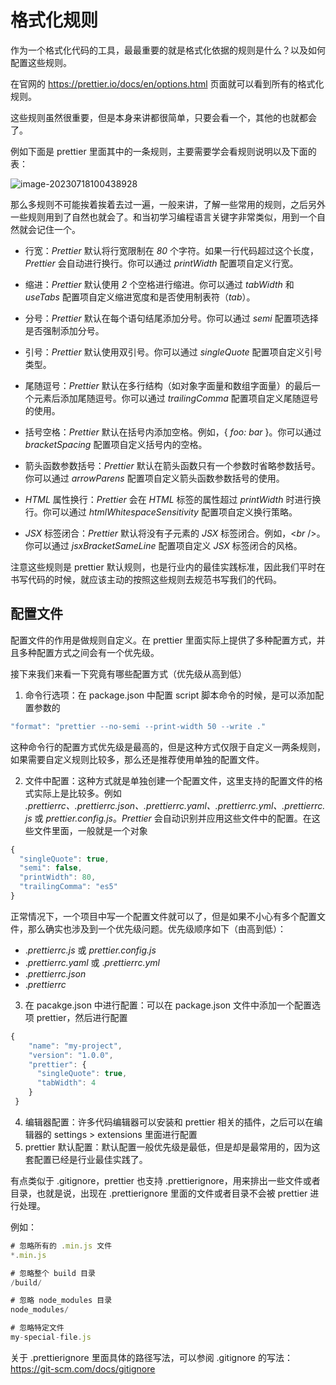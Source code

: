 # 格式化规则

作为一个格式化代码的工具，最最重要的就是格式化依据的规则是什么？以及如何配置这些规则。

在官网的 https://prettier.io/docs/en/options.html 页面就可以看到所有的格式化规则。

这些规则虽然很重要，但是本身来讲都很简单，只要会看一个，其他的也就都会了。

例如下面是 prettier 里面其中的一条规则，主要需要学会看规则说明以及下面的表：

![image-20230718100438928](https://qiniucloud.qishilong.space/images/202412072249988.png)

那么多规则不可能挨着挨着去过一遍，一般来讲，了解一些常用的规则，之后另外一些规则用到了自然也就会了。和当初学习编程语言关键字非常类似，用到一个自然就会记住一个。

- 行宽：*Prettier* 默认将行宽限制在 *80* 个字符。如果一行代码超过这个长度，*Prettier* 会自动进行换行。你可以通过 *printWidth* 配置项自定义行宽。

- 缩进：*Prettier* 默认使用 *2* 个空格进行缩进。你可以通过 *tabWidth* 和 *useTabs* 配置项自定义缩进宽度和是否使用制表符（*tab*）。

- 分号：*Prettier* 默认在每个语句结尾添加分号。你可以通过 *semi* 配置项选择是否强制添加分号。

- 引号：*Prettier* 默认使用双引号。你可以通过 *singleQuote* 配置项自定义引号类型。

- 尾随逗号：*Prettier* 默认在多行结构（如对象字面量和数组字面量）的最后一个元素后添加尾随逗号。你可以通过 *trailingComma* 配置项自定义尾随逗号的使用。

- 括号空格：*Prettier* 默认在括号内添加空格。例如，{ *foo: bar* }。你可以通过 *bracketSpacing* 配置项自定义括号内的空格。

- 箭头函数参数括号：*Prettier* 默认在箭头函数只有一个参数时省略参数括号。你可以通过 *arrowParens* 配置项自定义箭头函数参数括号的使用。

- *HTML* 属性换行：*Prettier* 会在 *HTML* 标签的属性超过 *printWidth* 时进行换行。你可以通过 *htmlWhitespaceSensitivity* 配置项自定义换行策略。

- *JSX* 标签闭合：*Prettier* 默认将没有子元素的 *JSX* 标签闭合。例如，\<*br* />。你可以通过 *jsxBracketSameLine* 配置项自定义 *JSX* 标签闭合的风格。

注意这些规则是 prettier 默认规则，也是行业内的最佳实践标准，因此我们平时在书写代码的时候，就应该主动的按照这些规则去规范书写我们的代码。

## 配置文件

配置文件的作用是做规则自定义。在 prettier 里面实际上提供了多种配置方式，并且多种配置方式之间会有一个优先级。

接下来我们来看一下究竟有哪些配置方式（优先级从高到低）

1. 命令行选项：在 package.json 中配置 script 脚本命令的时候，是可以添加配置参数的

```js
"format": "prettier --no-semi --print-width 50 --write ."
```

这种命令行的配置方式优先级是最高的，但是这种方式仅限于自定义一两条规则，如果需要自定义规则比较多，那么还是推荐使用单独的配置文件。

2. 文件中配置：这种方式就是单独创建一个配置文件，这里支持的配置文件的格式实际上是比较多。例如 *.prettierrc、.prettierrc.json、.prettierrc.yaml、.prettierrc.yml、.prettierrc.js* 或 *prettier.config.js*。*Prettier* 会自动识别并应用这些文件中的配置。在这些文件里面，一般就是一个对象

```js
{
  "singleQuote": true,
  "semi": false,
  "printWidth": 80,
  "trailingComma": "es5"
}
```

正常情况下，一个项目中写一个配置文件就可以了，但是如果不小心有多个配置文件，那么确实也涉及到一个优先级问题。优先级顺序如下（由高到低）：

- .*prettierrc.js* 或 *prettier.config.js*
- .*prettierrc.yaml* 或 .*prettierrc.yml*
- .*prettierrc.json*
- .*prettierrc*

3. 在 pacakge.json 中进行配置：可以在 package.json 文件中添加一个配置选项 prettier，然后进行配置

```js
{
    "name": "my-project",
    "version": "1.0.0",
    "prettier": {
      "singleQuote": true,
      "tabWidth": 4
    }
 }
```

4. 编辑器配置：许多代码编辑器可以安装和 prettier 相关的插件，之后可以在编辑器的 settings > extensions 里面进行配置
5. prettier 默认配置：默认配置一般优先级是最低，但是却是最常用的，因为这套配置已经是行业最佳实践了。

有点类似于 .gitignore，prettier 也支持 .prettierignore，用来排出一些文件或者目录，也就是说，出现在 .prettierignore 里面的文件或者目录不会被 prettier 进行处理。

例如：

```js
# 忽略所有的 .min.js 文件
*.min.js

# 忽略整个 build 目录
/build/

# 忽略 node_modules 目录
node_modules/

# 忽略特定文件
my-special-file.js
```

关于 .prettierignore 里面具体的路径写法，可以参阅 .gitignore 的写法：https://git-scm.com/docs/gitignore